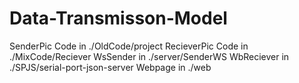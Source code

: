 ﻿# Data-Transmisson-Model

SenderPic Code in ./OldCode/project
RecieverPic Code in ./MixCode/Reciever
WsSender in ./server/SenderWS
WbReciever in ./SPJS/serial-port-json-server
Webpage in ./web
